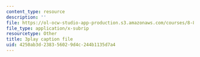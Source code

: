```yaml
---
content_type: resource
description: ''
file: https://ol-ocw-studio-app-production.s3.amazonaws.com/courses/8-821-string-theory-and-holographic-duality-fall-2014/4250ab3d238356029d4c244b1135d7a4_LTEtH1gzwoE.vtt
file_type: application/x-subrip
resourcetype: Other
title: 3play caption file
uid: 4250ab3d-2383-5602-9d4c-244b1135d7a4
---
```

